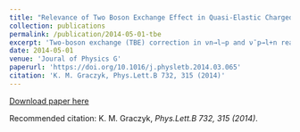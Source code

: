 ```yaml
---
title: "Relevance of Two Boson Exchange Effect in Quasi-Elastic Charged Current Neutrino-Nucleon Interaction"
collection: publications
permalink: /publication/2014-05-01-tbe
excerpt: 'Two-boson exchange (TBE) correction in νn→l−p and ν¯p→l+n reactions is estimated. The TBE contribution is given by Wγ box diagrams. The calculations are performed for 1 GeV neutrinos and for the MiniBooNE and the T2K energy spectra. The TBE correction to the total cross section is of the order of 2–4% (with respect to the Born contribution) in the case of νe and ν¯e and 1–2% in the case of νμ and ν¯μ .'
date: 2014-05-01
venue: 'Joural of Physics G'
paperurl: 'https://doi.org/10.1016/j.physletb.2014.03.065'
citation: 'K. M. Graczyk, Phys.Lett.B 732, 315 (2014)'
---
```



[Download paper here](https://reader.elsevier.com/reader/sd/pii/S0370269314002354?token=56394B8AC3739C4C74F0566C9AC8F2FE2AD2E9236D58E29F63539A67F23A8E349852FCBFD1D343FD89ED724FFFCBB258&originRegion=eu-west-1&originCreation=20210527212348)

Recommended citation: K. M. Graczyk, <i>Phys.Lett.B 732, 315 (2014)</i>.
